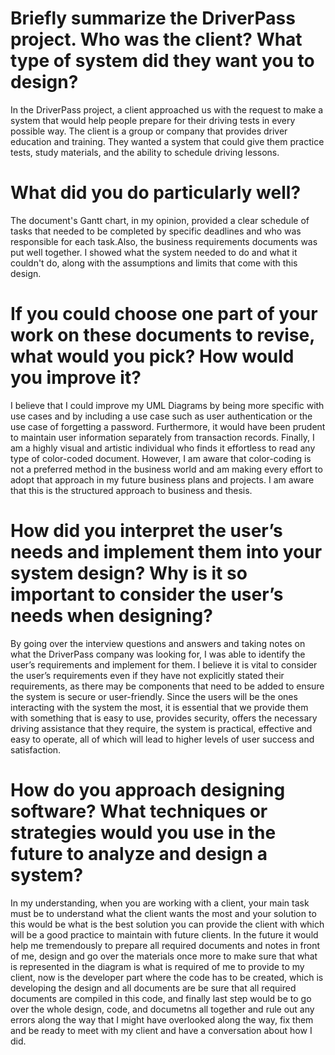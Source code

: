 # Briefly summarize the DriverPass project. Who was the client? What type of system did they want you to design?
In the DriverPass project, a client approached us with the request to make a system that would help people prepare for their driving tests in every possible way. The client is a group or company that provides driver education and training. They wanted a system that could give them practice tests, study materials, and the ability to schedule driving lessons.

# What did you do particularly well?
The document's Gantt chart, in my opinion, provided a clear schedule of tasks that needed to be completed by specific deadlines and who was responsible for each task.Also, the business requirements documents was put well together. I showed what the system needed to do and what it couldn't do, along with the assumptions and limits that come with this design.

# If you could choose one part of your work on these documents to revise, what would you pick? How would you improve it?
I believe that I could improve my UML Diagrams by being more specific with use cases and by including a use case such as user authentication or the use case of forgetting a password. Furthermore, it would have been prudent to maintain user information separately from transaction records. Finally, I am a highly visual and artistic individual who finds it effortless to read any type of color-coded document. However, I am aware that color-coding is not a preferred method in the business world and am making every effort to adopt that approach in my future business plans and projects. I am aware that this is the structured approach to business and thesis. 

# How did you interpret the user’s needs and implement them into your system design? Why is it so important to consider the user’s needs when designing?
By going over the interview questions and answers and taking notes on what the DriverPass company was looking for, I was able to identify the user’s requirements and implement for them. I believe it is vital to consider the user’s requirements even if they have not explicitly stated their requirements, as there may be components that need to be added to ensure the system is secure or user-friendly. Since the users will be the ones interacting with the system the most, it is essential that we provide them with something that is easy to use, provides security, offers the necessary driving assistance that they require, the system is practical, effective and easy to operate, all of which will lead to higher levels of user success and satisfaction.

# How do you approach designing software? What techniques or strategies would you use in the future to analyze and design a system?
In my understanding, when you are working with a client, your main task must be to understand what the client wants the most and your solution to this would be what is the best solution you can provide the client with which will be a good practice to maintain with future clients. In the future it would help me tremendously to prepare all required documents and notes in front of me, design and go over the materials once more to make sure that what is represented in the diagram is what is required of me to provide to my client, now is the developer part where the code has to be created, which is developing the design and all documents are be sure that all required documents are compiled in this code, and finally last step would be to go over the whole design, code, and documetns all together and rule out any errors along the way that I might have overlooked along the way, fix them and be ready to meet with my client and have a conversation about how I did. 
